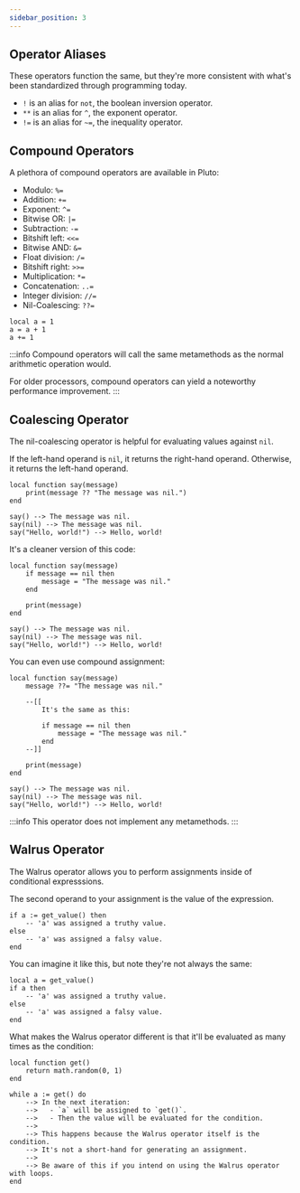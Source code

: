 ```yaml
---
sidebar_position: 3
---
```

## Operator Aliases
These operators function the same, but they're more consistent with what's been standardized through programming today.

- `!` is an alias for `not`, the boolean inversion operator.
- `**` is an alias for `^`, the exponent operator.
- `!=` is an alias for `~=`, the inequality operator.

## Compound Operators
A plethora of compound operators are available in Pluto:
- Modulo: `%=`
- Addition: `+=`
- Exponent: `^=`
- Bitwise OR: `|=`
- Subtraction: `-=`
- Bitshift left: `<<=`
- Bitwise AND: `&=`
- Float division: `/=`
- Bitshift right: `>>=`
- Multiplication: `*=`
- Concatenation: `..=`
- Integer division: `//=`
- Nil-Coalescing: `??=`

```pluto showLineNumbers=true
local a = 1
a = a + 1 
a += 1
```

:::info
Compound operators will call the same metamethods as the normal arithmetic operation would.

For older processors, compound operators can yield a noteworthy performance improvement.
:::

## Coalescing Operator
The nil-coalescing operator is helpful for evaluating values against `nil`. 

If the left-hand operand is `nil`, it returns the right-hand operand. Otherwise, it returns the left-hand operand.
```pluto showLineNumbers=true
local function say(message)
	print(message ?? "The message was nil.")
end

say() --> The message was nil.
say(nil) --> The message was nil.
say("Hello, world!") --> Hello, world!
````

It's a cleaner version of this code:
```pluto showLineNumbers=true
local function say(message)
	if message == nil then
		message = "The message was nil."
	end

	print(message)
end

say() --> The message was nil.
say(nil) --> The message was nil.
say("Hello, world!") --> Hello, world!
```

You can even use compound assignment:
```pluto showLineNumbers
local function say(message)
	message ??= "The message was nil."

	--[[
		It's the same as this:

		if message == nil then
			message = "The message was nil."
		end
	--]]

	print(message)
end

say() --> The message was nil.
say(nil) --> The message was nil.
say("Hello, world!") --> Hello, world!
```
:::info
This operator does not implement any metamethods.
:::

## Walrus Operator
The Walrus operator allows you to perform assignments inside of conditional expresssions.

The second operand to your assignment is the value of the expression.

```pluto showLineNumbers
if a := get_value() then
	-- 'a' was assigned a truthy value.
else
	-- 'a' was assigned a falsy value.
end
```
You can imagine it like this, but note they're not always the same:
```pluto showLineNumbers
local a = get_value()
if a then
	-- 'a' was assigned a truthy value.
else
	-- 'a' was assigned a falsy value.
end
```

What makes the Walrus operator different is that it'll be evaluated as many times as the condition:
```pluto showLineNumbers
local function get()
	return math.random(0, 1)
end

while a := get() do
	--> In the next iteration:
	-->   - `a` will be assigned to `get()`.
	-->   - Then the value will be evaluated for the condition.
	-->
	--> This happens because the Walrus operator itself is the condition.
	--> It's not a short-hand for generating an assignment.
	-->
	--> Be aware of this if you intend on using the Walrus operator with loops.
end
```